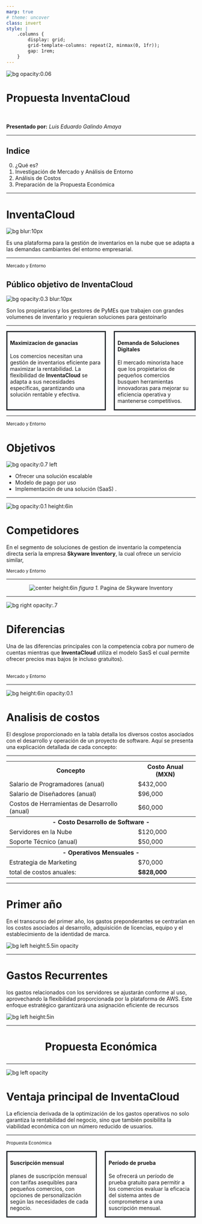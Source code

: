 ```yaml
---
marp: true
# theme: uncover
class: invert
style: |
    .columns {
        display: grid;
        grid-template-columns: repeat(2, minmax(0, 1fr));
        gap: 1rem;
    }
---
```


![bg opacity:0.06](./04_ESCUDO-UABC-BLANCO.png)

# Propuesta InventaCloud

<br>

**Presentado por:** 
*Luis Eduardo Galindo Amaya*

---

## Indice
0. ¿Qué es?
1. Investigación de Mercado y Análisis de Entorno
2. Análisis de Costos
5. Preparación de la Propuesta Económica


---

# InventaCloud

![bg blur:10px](./1692352925358306.jpg)

Es una plataforma para la gestión de inventarios en la nube que se adapta a las demandas cambiantes del entorno empresarial.


---

<sub>Mercado y Entorno</sub>

## Público objetivo de InventaCloud

![bg opacity:0.3 blur:10px](ThinkstockPhotos-179243912-2048x1365.jpg)


Son los propietarios y los gestores de PyMEs que trabajen con grandes volumenes de inventario y requieran soluciones para gestoinarlo

---


<div class="columns">
<div style="border: solid #25292E; padding: 0 0.5em 0 0.5em;">

#### Maximizacion de ganacias

Los comercios necesitan una gestión de inventarios eficiente para maximizar la rentabilidad. La flexibilidad de **InventaCloud** se adapta a sus necesidades específicas, garantizando una solución rentable y efectiva.

</div>
<div style="border: solid #25292E; padding: 0 0.5em 0 0.5em;">

#### Demanda de Soluciones Digitales

El mercado minorista hace que los propietarios de pequeños comercios busquen herramientas innovadoras para mejorar su eficiencia operativa y mantenerse competitivos.

</div>
</div>

---
<sub>Mercado y Entorno</sub>
# Objetivos 

![bg opacity:0.7 left](./promocion-interna.jpg)

- Ofrecer una solución escalable
- Modelo de pago por uso
- Implementación de una solución (SaaS) .


--- 

![bg opacity:0.1 height:6in](./competencia.png)

# Competidores
En el segmento de soluciones de gestion de inventario la competencia directa sería la empresa **Skyware Inventory**, la cual ofrece un servicio similar,

<sub>Mercado y Entorno</sub>

---

<div style="text-align: center;">

![center height:6in](Captura%20de%20pantalla%20de%202024-03-09%2022-36-28.png)
*figura 1.* Pagina de Skyware Inventory

</div>

---


![bg right opacity:.7](./JSQL-Partners-2.jpg)


# Diferencias
Una de las diferencias principales con la competencia  cobra por numero de cuentas mientras que **InventaCloud** utiliza el modelo SasS el cual permite ofrecer precios mas bajos (e incluso gratuitos).

<br>
<sub>Mercado y Entorno</sub>

---

![bg height:6in opacity:0.1](./costo.png)

# Analisis de costos
El desglose proporcionado en la tabla detalla los diversos costos asociados con el desarrollo y operación de un proyecto de software. Aquí se presenta una explicación detallada de cada concepto:

---

<table style="margin: auto;">
    <tr>
        <th>Concepto</th>
        <th>Costo Anual (MXN)</th>
    </tr>
    <tr>
        <td>Salario de Programadores (anual)</td>
        <td>$432,000</td>
    </tr>
    <tr>
        <td>Salario de Diseñadores (anual)</td>
        <td>$96,000</td>
    </tr>
    <tr>
        <td>Costos de Herramientas de Desarrollo (anual)</td>
        <td>$60,000</td>
    </tr>
    <tr>
        <th colspan="2"> - Costo Desarrollo de Software -</th>
    </tr>
    <tr>
        <td>Servidores en la Nube</td>
        <td>$120,000</td>
    </tr>
    <tr>
        <td>Soporte Técnico (anual)</td>
        <td>$50,000</td>
    </tr>
    <tr>
        <th colspan="2">- Operativos Mensuales -</th>
    </tr>
    <tr>
        <td>Estrategia de Marketing</td>
        <td>$70,000</td>
    </tr>
    <tr>
        <td>total de costos anuales:</td>
        <td><strong>$828,000</strong></td>
    </tr>
</table>


---

# Primer año
En el transcurso del primer año, los gastos preponderantes se centrarían en los costos asociados al desarrollo, adquisición de licencias, equipo y el establecimiento de la identidad de marca.

![bg left height:5.5in opacity](./22844978.jpeg)

---

# Gastos Recurrentes
los gastos relacionados con los servidores se ajustarán conforme al uso, aprovechando la flexibilidad proporcionada por la plataforma de AWS. Este enfoque estratégico garantizará una asignación eficiente de recursos 

![bg left height:5in](./amazon-web-services.png)

---

<h1 style="text-align: center;">

Propuesta **Económica**

</h1>

---

![bg left opacity](./i_l2jyap09.jpg)


# Ventaja principal de **InventaCloud** 

La eficiencia derivada de la optimización de los gastos operativos no solo garantiza la rentabilidad del negocio, sino que también posibilita la viabilidad económica con un número reducido de usuarios.

---

<sub>Propuesta Económica</sub>
<br>

<div class="columns">
<div style="border: solid #25292E; padding: 0 0.5em 0 0.5em;">

#### Suscripción mensual

planes de suscripción mensual con tarifas asequibles para pequeños comercios, con opciones de personalización según las necesidades de cada negocio.

</div>
<div style="border: solid #25292E; padding: 0 0.5em 0 0.5em;">

#### Período de prueba 

Se ofrecerá un período de prueba gratuito para permitir a los comercios evaluar la eficacia del sistema antes de comprometerse a una suscripción mensual.

</div>
</div>